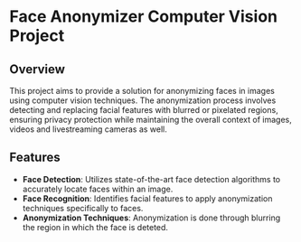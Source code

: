 # Face Anonymizer Computer Vision Project

## Overview
This project aims to provide a solution for anonymizing faces in images using computer vision techniques. The anonymization process involves detecting and replacing facial features with blurred or pixelated regions, ensuring privacy protection while maintaining the overall context of images, videos and livestreaming cameras as well.

## Features
- **Face Detection**: Utilizes state-of-the-art face detection algorithms to accurately locate faces within an image.
- **Face Recognition**: Identifies facial features to apply anonymization techniques specifically to faces.
- **Anonymization Techniques**: Anonymization is done through blurring the region in which the face is deteted.

